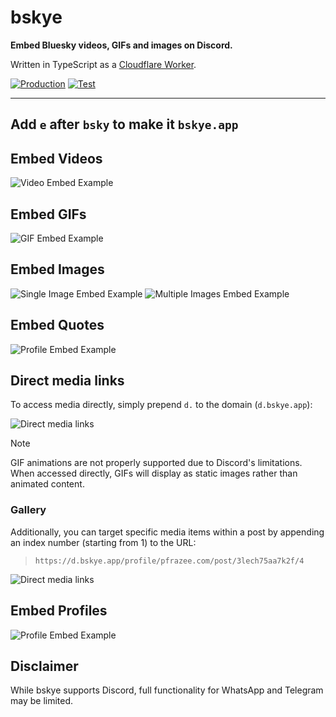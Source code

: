 # bskye

**Embed Bluesky videos, GIFs and images on Discord.**

Written in TypeScript as a [Cloudflare Worker](https://workers.cloudflare.com/).

[![Production](https://github.com/FerroEduardo/bskye/actions/workflows/deploy-production.yaml/badge.svg)](https://github.com/FerroEduardo/bskye/actions/workflows/deploy-production.yaml)
[![Test](https://github.com/FerroEduardo/bskye/actions/workflows/test.yaml/badge.svg)](https://github.com/FerroEduardo/bskye/actions/workflows/test.yaml)

----

## Add `e` after `bsky` to make it `bskye.app`

## Embed Videos

![Video Embed Example](/.docs/embed-example/video.png)

## Embed GIFs

![GIF Embed Example](/.docs/embed-example/gif.png)

## Embed Images

![Single Image Embed Example](/.docs/embed-example/single-image.png)
![Multiple Images Embed Example](/.docs/embed-example/multiple-images.png)

## Embed Quotes

![Profile Embed Example](/.docs/embed-example/quote.png)

## Direct media links

To access media directly, simply prepend `d.` to the domain (`d.bskye.app`):

![Direct media links](/.docs/embed-example/direct-video.png)

> [!NOTE]  
> GIF animations are not properly supported due to Discord's limitations. When accessed directly, GIFs will display as static images rather than animated content.

### Gallery

Additionally, you can target specific media items within a post by appending an index number (starting from 1) to the URL:

> `https://d.bskye.app/profile/pfrazee.com/post/3lech75aa7k2f/4`

![Direct media links](/.docs/embed-example/gallery.png)

## Embed Profiles

![Profile Embed Example](/.docs/embed-example/profile.png)

## Disclaimer

While bskye supports Discord, full functionality for WhatsApp and Telegram may be limited.